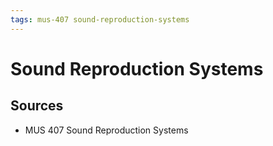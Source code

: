 ```yaml
---
tags: mus-407 sound-reproduction-systems
---
```


# Sound Reproduction Systems

## Sources

- MUS 407 Sound Reproduction Systems
